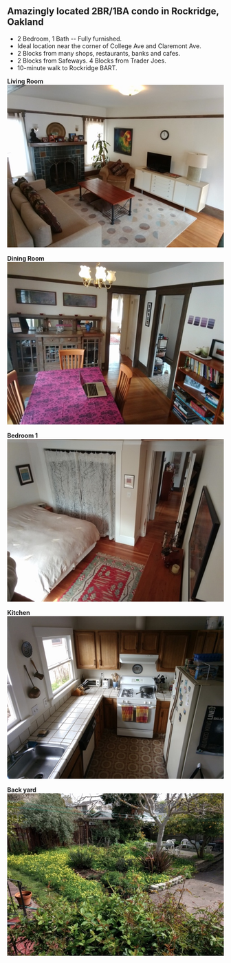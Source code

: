 ## Amazingly located 2BR/1BA condo in Rockridge, Oakland
* 2 Bedroom, 1 Bath -- Fully furnished.
* Ideal location near the corner of College Ave and Claremont Ave.
* 2 Blocks from many shops, restaurants, banks and cafes.
* 2 Blocks from Safeways. 4 Blocks from Trader Joes.
* 10-minute walk to Rockridge BART.

**Living Room**    
![Living room](oakland/images/oakland-living-room-600.jpg)  

**Dining Room**    
![Dining room](oakland/images/oakland-dining-room-600.jpg)  

**Bedroom 1**    
![Bedroom 1](oakland/images/oakland-bedroom1-600.jpg)  

**Kitchen**    
![Kitchen](oakland/images/oakland-kitchen-600.jpg)  

**Back yard**    
![Back yard](oakland/images/oakland-backyard-600.jpg)  
